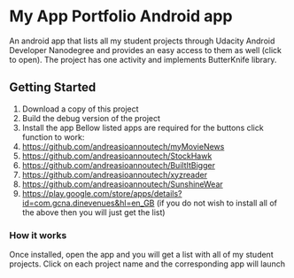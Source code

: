 # My App Portfolio Android app
An android app that lists all my student projects through Udacity Android Developer Nanodegree and provides an easy access to them as well (click to open).
The project has one activity and implements ButterKnife library.

## Getting Started
1. Download a copy of this project
2. Build the debug version of the project
3. Install the app
Bellow listed apps are required for the buttons click function to work:
1. https://github.com/andreasioannoutech/myMovieNews
2. https://github.com/andreasioannoutech/StockHawk
3. https://github.com/andreasioannoutech/BuiltItBigger
4. https://github.com/andreasioannoutech/xyzreader
5. https://github.com/andreasioannoutech/SunshineWear
6. https://play.google.com/store/apps/details?id=com.gcna.dinevenues&hl=en_GB
(if you do not wish to install all of the above then you will just get the list)

### How it works
Once installed, open the app and you will get a list with all of my student projects.
Click on each project name and the corresponding app will launch
